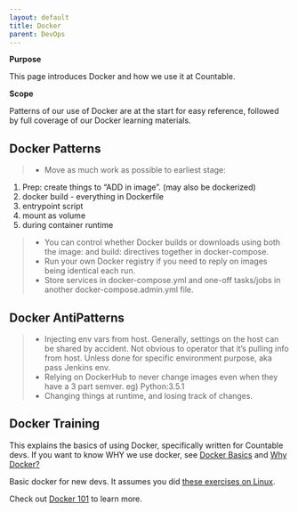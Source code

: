 ```yaml
---
layout: default
title: Docker
parent: DevOps
---
```


**Purpose**

This page introduces Docker and how we use it at Countable. 

**Scope**

Patterns of our use of Docker are at the start for easy reference, followed by full coverage of our Docker learning materials. 

## Docker Patterns

>   - Move as much work as possible to earliest stage:

1.  Prep: create things to “ADD in image”. (may also be dockerized)
2.  <span class="title-ref">docker build</span> - everything in
    Dockerfile
3.  entrypoint script
4.  mount as volume
5.  during container runtime

>   - You can control whether Docker builds or downloads using both the
>     <span class="title-ref">image:</span> and
>     <span class="title-ref">build:</span> directives together in
>     docker-compose.
>   - Run your own Docker registry if you need to reply on images being
>     identical each run.
>   - Store services in docker-compose.yml and one-off tasks/jobs in
>     another docker-compose.admin.yml file.

## Docker AntiPatterns

>   - Injecting env vars from host. Generally, settings on the host can
>     be shared by accident. Not obvious to operator that it’s pulling
>     info from host. Unless done for specific environment purpose, aka
>     pass Jenkins env.
>   - Relying on DockerHub to never change images even when they have a
>     3 part semver. eg) Python:3.5.1
>   - Changing things at runtime, and losing track of changes.

## Docker Training

This explains the basics of using Docker, specifically written for
Countable devs. If you want to know WHY we use docker, see [Docker
Basics](https://countable-ops-manual.readthedocs.io/devops/DEVOPS#docker-basics)
and [Why
Docker?](https://countable-ops-manual.readthedocs.io/devops/WHY_DOCKER)

Basic docker for new devs. It assumes you did [these exercises on
Linux](https://countable-ops-manual.readthedocs.io/programming/TRAINING#linux).

Check out [Docker 101](DOCKER_101.md) to learn more.